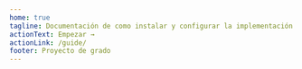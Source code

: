 ```yaml
---
home: true
tagline: Documentación de como instalar y configurar la implementación básica del proyecto de grado
actionText: Empezar →
actionLink: /guide/
footer: Proyecto de grado
---
```

